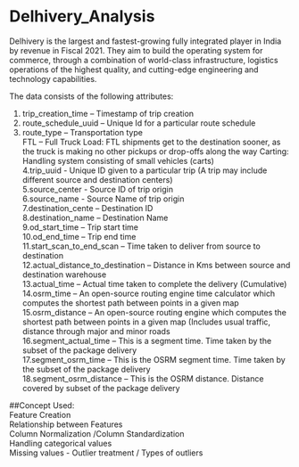 # Delhivery_Analysis
Delhivery is the largest and fastest-growing fully integrated player in India by revenue in Fiscal 2021. They aim to build the operating system for commerce, through a combination of world-class infrastructure, logistics operations of the highest quality, and cutting-edge engineering and technology capabilities.<br>

The data consists of the following attributes:<br>
1. trip_creation_time – Timestamp of trip creation<br>
2. route_schedule_uuid – Unique Id for a particular route schedule<br>
3. route_type – Transportation type<br>
   FTL – Full Truck Load: FTL shipments get to the destination sooner, as the truck is making no other pickups or drop-offs along the way
   Carting: Handling system consisting of small vehicles (carts)<br>
4.trip_uuid - Unique ID given to a particular trip (A trip may include different source and destination centers)<br>
5.source_center - Source ID of trip origin<br>
6.source_name - Source Name of trip origin<br>
7.destination_cente – Destination ID<br>
8.destination_name – Destination Name<br>
9.od_start_time – Trip start time<br>
10.od_end_time – Trip end time<br>
11.start_scan_to_end_scan – Time taken to deliver from source to destination<br>
12.actual_distance_to_destination – Distance in Kms between source and destination warehouse<br>
13.actual_time – Actual time taken to complete the delivery (Cumulative)<br>
14.osrm_time – An open-source routing engine time calculator which computes the shortest path between points in a given map<br>
15.osrm_distance – An open-source routing engine which computes the shortest path between points in a given map (Includes usual traffic, distance through major and minor roads<br>
16.segment_actual_time – This is a segment time. Time taken by the subset of the package delivery<br>
17.segment_osrm_time – This is the OSRM segment time. Time taken by the subset of the package delivery<br>
18.segment_osrm_distance – This is the OSRM distance. Distance covered by subset of the package delivery<br>

##Concept Used:<br>
Feature Creation<br>
Relationship between Features<br>
Column Normalization /Column Standardization<br>
Handling categorical values<br>
Missing values - Outlier treatment / Types of outliers<br>




